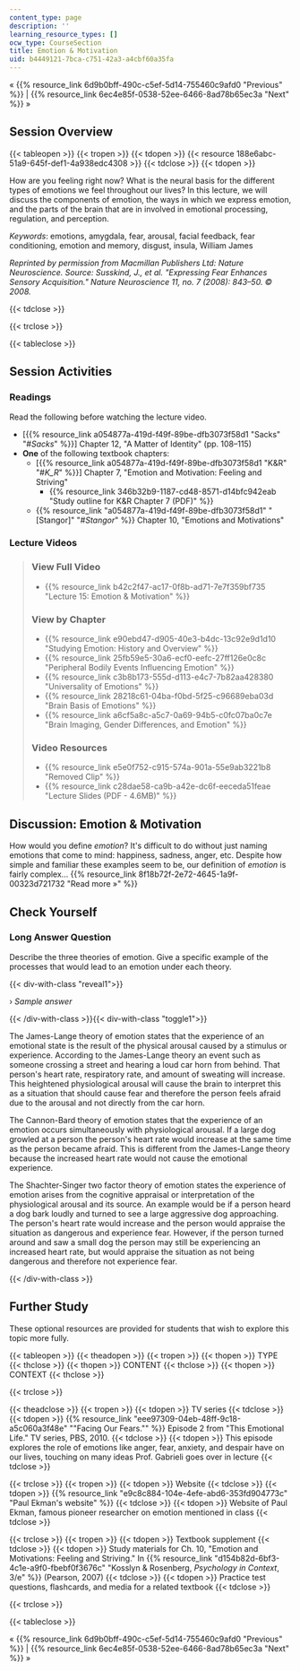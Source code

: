 ```yaml
---
content_type: page
description: ''
learning_resource_types: []
ocw_type: CourseSection
title: Emotion & Motivation
uid: b4449121-7bca-c751-42a3-a4cbf60a35fa
---
```


« {{% resource_link 6d9b0bff-490c-c5ef-5d14-755460c9afd0 "Previous" %}} | {{% resource_link 6ec4e85f-0538-52ee-6466-8ad78b65ec3a "Next" %}} »

Session Overview
----------------

{{< tableopen >}}
{{< tropen >}}
{{< tdopen >}}
{{< resource 188e6abc-51a9-645f-def1-4a938edc4308 >}}
{{< tdclose >}}
{{< tdopen >}}


How are you feeling right now? What is the neural basis for the different types of emotions we feel throughout our lives? In this lecture, we will discuss the components of emotion, the ways in which we express emotion, and the parts of the brain that are in involved in emotional processing, regulation, and perception.

_Keywords_: emotions, amygdala, fear, arousal, facial feedback, fear conditioning, emotion and memory, disgust, insula, William James

_Reprinted by permission from Macmillan Publishers Ltd: Nature Neuroscience. Source: Susskind, J., et al. "Expressing Fear Enhances Sensory Acquisition." Nature Neuroscience 11, no. 7 (2008): 843–50. © 2008._


{{< tdclose >}}

{{< trclose >}}

{{< tableclose >}}

Session Activities
------------------

### Readings

Read the following before watching the lecture video.

*   \[{{% resource_link a054877a-419d-f49f-89be-dfb3073f58d1 "Sacks" "#_Sacks_" %}}\] Chapter 12, "A Matter of Identity" (pp. 108–115)
*   **One** of the following textbook chapters:
    *   \[{{% resource_link a054877a-419d-f49f-89be-dfb3073f58d1 "K&R" "#_K_R_" %}}\] Chapter 7, "Emotion and Motivation: Feeling and Striving"
        *   {{% resource_link 346b32b9-1187-cd48-8571-d14bfc942eab "Study outline for K&R Chapter 7 (PDF)" %}}
    *   {{% resource_link "a054877a-419d-f49f-89be-dfb3073f58d1" "\[Stangor\]" "#_Stangor_" %}} Chapter 10, "Emotions and Motivations"

### Lecture Videos

> ### View Full Video
> 
> *   {{% resource_link b42c2f47-ac17-0f8b-ad71-7e7f359bf735 "Lecture 15: Emotion & Motivation" %}}
> 
> ### View by Chapter
> 
> *   {{% resource_link e90ebd47-d905-40e3-b4dc-13c92e9d1d10 "Studying Emotion: History and Overview" %}}
> *   {{% resource_link 25fb59e5-30a6-ecf0-eefc-27ff126e0c8c "Peripheral Bodily Events Influencing Emotion" %}}
> *   {{% resource_link c3b8b173-555d-d113-e4c7-7b82aa428380 "Universality of Emotions" %}}
> *   {{% resource_link 28218c61-04ba-f0bd-5f25-c96689eba03d "Brain Basis of Emotions" %}}
> *   {{% resource_link a6cf5a8c-a5c7-0a69-94b5-c0fc07ba0c7e "Brain Imaging, Gender Differences, and Emotion" %}}
> 
> ### Video Resources
> 
> *   {{% resource_link e5e0f752-c915-574a-901a-55e9ab3221b8 "Removed Clip" %}}
> *   {{% resource_link c28dae58-ca9b-a42e-dc6f-eeceda51feae "Lecture Slides (PDF - 4.6MB)" %}}

Discussion: Emotion & Motivation
--------------------------------

How would you define _emotion_? It's difficult to do without just naming emotions that come to mind: happiness, sadness, anger, etc. Despite how simple and familiar these examples seem to be, our definition of _emotion_ is fairly complex… {{% resource_link 8f18b72f-2e72-4645-1a9f-00323d721732 "Read more »" %}}

Check Yourself
--------------

### Long Answer Question

Describe the three theories of emotion. Give a specific example of the processes that would lead to an emotion under each theory.

{{< div-with-class "reveal1">}}

› _Sample answer_

{{< /div-with-class >}}{{< div-with-class "toggle1">}}

The James-Lange theory of emotion states that the experience of an emotional state is the result of the physical arousal caused by a stimulus or experience. According to the James-Lange theory an event such as someone crossing a street and hearing a loud car horn from behind. That person's heart rate, respiratory rate, and amount of sweating will increase. This heightened physiological arousal will cause the brain to interpret this as a situation that should cause fear and therefore the person feels afraid due to the arousal and not directly from the car horn.

The Cannon-Bard theory of emotion states that the experience of an emotion occurs simultaneously with physiological arousal. If a large dog growled at a person the person's heart rate would increase at the same time as the person became afraid. This is different from the James-Lange theory because the increased heart rate would not cause the emotional experience.

The Shachter-Singer two factor theory of emotion states the experience of emotion arises from the cognitive appraisal or interpretation of the physiological arousal and its source. An example would be if a person heard a dog bark loudly and turned to see a large aggressive dog approaching. The person's heart rate would increase and the person would appraise the situation as dangerous and experience fear. However, if the person turned around and saw a small dog the person may still be experiencing an increased heart rate, but would appraise the situation as not being dangerous and therefore not experience fear.

{{< /div-with-class >}}

Further Study
-------------

These optional resources are provided for students that wish to explore this topic more fully.

{{< tableopen >}}
{{< theadopen >}}
{{< tropen >}}
{{< thopen >}}
TYPE
{{< thclose >}}
{{< thopen >}}
CONTENT
{{< thclose >}}
{{< thopen >}}
CONTEXT
{{< thclose >}}

{{< trclose >}}

{{< theadclose >}}
{{< tropen >}}
{{< tdopen >}}
TV series
{{< tdclose >}}
{{< tdopen >}}
{{% resource_link "eee97309-04eb-48ff-9c18-a5c060a3f48e" "\"Facing Our Fears.\"" %}} Episode 2 from "This Emotional Life." TV series, PBS, 2010.
{{< tdclose >}}
{{< tdopen >}}
This episode explores the role of emotions like anger, fear, anxiety, and despair have on our lives, touching on many ideas Prof. Gabrieli goes over in lecture
{{< tdclose >}}

{{< trclose >}}
{{< tropen >}}
{{< tdopen >}}
Website
{{< tdclose >}}
{{< tdopen >}}
{{% resource_link "e9c8c884-104e-4efe-abd6-353fd904773c" "Paul Ekman's website" %}}
{{< tdclose >}}
{{< tdopen >}}
Website of Paul Ekman, famous pioneer researcher on emotion mentioned in class
{{< tdclose >}}

{{< trclose >}}
{{< tropen >}}
{{< tdopen >}}
Textbook supplement
{{< tdclose >}}
{{< tdopen >}}
Study materials for Ch. 10, "Emotion and Motivations: Feeling and Striving." In {{% resource_link "d154b82d-6bf3-4c1e-a9f0-fbebf0f3676c" "Kosslyn & Rosenberg, _Psychology in Context_, 3/e" %}} (Pearson, 2007)
{{< tdclose >}}
{{< tdopen >}}
Practice test questions, flashcards, and media for a related textbook
{{< tdclose >}}

{{< trclose >}}

{{< tableclose >}}

« {{% resource_link 6d9b0bff-490c-c5ef-5d14-755460c9afd0 "Previous" %}} | {{% resource_link 6ec4e85f-0538-52ee-6466-8ad78b65ec3a "Next" %}} »